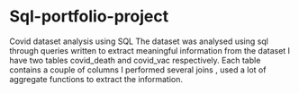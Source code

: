 # Sql-portfolio-project
Covid dataset analysis using SQL
 The dataset was analysed using sql through queries written to extract meaningful information from the dataset
 I have two tables covid_death and covid_vac respectively.
 Each table contains a couple of columns
 I performed several joins , used a lot of aggregate functions to extract the information.
 
